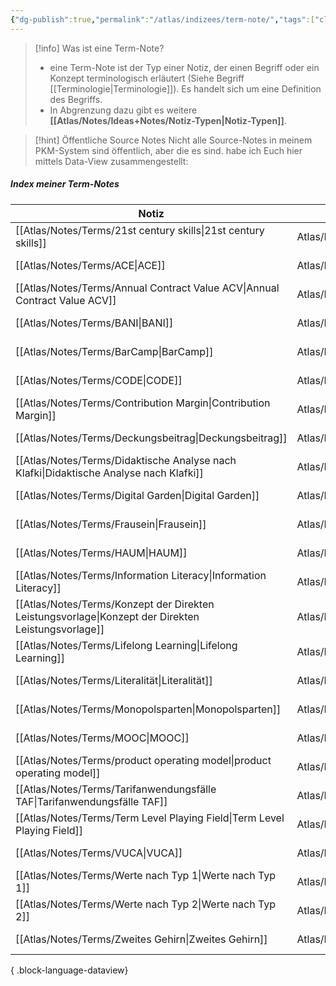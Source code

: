 ```yaml
---
{"dg-publish":true,"permalink":"/atlas/indizees/term-note/","tags":["class/admin","class/index"],"noteIcon":""}
---
```



> [!info] Was ist eine Term-Note?
> - eine Term-Note ist der Typ einer Notiz, der einen Begriff oder ein Konzept terminologisch erläutert (Siehe Begriff [[Terminologie\|Terminologie]]). Es handelt sich um eine Definition des Begriffs.
> - In Abgrenzung dazu gibt es weitere **[[Atlas/Notes/Ideas+Notes/Notiz-Typen\|Notiz-Typen]]**.

> [!hint] Öffentliche Source Notes
> Nicht alle Source-Notes in meinem PKM-System sind öffentlich, aber die es sind. habe ich Euch hier mittels Data-View zusammengestellt:
>


##### Index meiner Term-Notes
| Notiz                                                                                                 | Ort               | Erstellt          |
| ----------------------------------------------------------------------------------------------------- | ----------------- | ----------------- |
| [[Atlas/Notes/Terms/21st century skills\|21st century skills]]                                     | Atlas/Notes/Terms | May 15, 2023      |
| [[Atlas/Notes/Terms/ACE\|ACE]]                                                                     | Atlas/Notes/Terms | February 19, 2024 |
| [[Atlas/Notes/Terms/Annual Contract Value ACV\|Annual Contract Value ACV]]                         | Atlas/Notes/Terms | June 05, 2023     |
| [[Atlas/Notes/Terms/BANI\|BANI]]                                                                   | Atlas/Notes/Terms | November 19, 2023 |
| [[Atlas/Notes/Terms/BarCamp\|BarCamp]]                                                             | Atlas/Notes/Terms | April 02, 2023    |
| [[Atlas/Notes/Terms/CODE\|CODE]]                                                                   | Atlas/Notes/Terms | April 02, 2023    |
| [[Atlas/Notes/Terms/Contribution Margin\|Contribution Margin]]                                     | Atlas/Notes/Terms | May 19, 2023      |
| [[Atlas/Notes/Terms/Deckungsbeitrag\|Deckungsbeitrag]]                                             | Atlas/Notes/Terms | May 19, 2023      |
| [[Atlas/Notes/Terms/Didaktische Analyse nach Klafki\|Didaktische Analyse nach Klafki]]             | Atlas/Notes/Terms | October 19, 2023  |
| [[Atlas/Notes/Terms/Digital Garden\|Digital Garden]]                                               | Atlas/Notes/Terms | November 06, 2023 |
| [[Atlas/Notes/Terms/Frausein\|Frausein]]                                                           | Atlas/Notes/Terms | November 06, 2023 |
| [[Atlas/Notes/Terms/HAUM\|HAUM]]                                                                   | Atlas/Notes/Terms | April 11, 2024    |
| [[Atlas/Notes/Terms/Information Literacy\|Information Literacy]]                                   | Atlas/Notes/Terms | May 15, 2023      |
| [[Atlas/Notes/Terms/Konzept der Direkten Leistungsvorlage\|Konzept der Direkten Leistungsvorlage]] | Atlas/Notes/Terms | October 08, 2023  |
| [[Atlas/Notes/Terms/Lifelong Learning\|Lifelong Learning]]                                         | Atlas/Notes/Terms | November 06, 2023 |
| [[Atlas/Notes/Terms/Literalität\|Literalität]]                                                     | Atlas/Notes/Terms | March 01, 2024    |
| [[Atlas/Notes/Terms/Monopolsparten\|Monopolsparten]]                                               | Atlas/Notes/Terms | May 22, 2024      |
| [[Atlas/Notes/Terms/MOOC\|MOOC]]                                                                   | Atlas/Notes/Terms | April 11, 2024    |
| [[Atlas/Notes/Terms/product operating model\|product operating model]]                             | Atlas/Notes/Terms | May 22, 2024      |
| [[Atlas/Notes/Terms/Tarifanwendungsfälle TAF\|Tarifanwendungsfälle TAF]]                           | Atlas/Notes/Terms | December 02, 2023 |
| [[Atlas/Notes/Terms/Term Level Playing Field\|Term Level Playing Field]]                           | Atlas/Notes/Terms | February 20, 2024 |
| [[Atlas/Notes/Terms/VUCA\|VUCA]]                                                                   | Atlas/Notes/Terms | November 19, 2023 |
| [[Atlas/Notes/Terms/Werte  nach Typ 1\|Werte  nach Typ 1]]                                         | Atlas/Notes/Terms | December 13, 2023 |
| [[Atlas/Notes/Terms/Werte nach Typ 2\|Werte nach Typ 2]]                                           | Atlas/Notes/Terms | December 13, 2023 |
| [[Atlas/Notes/Terms/Zweites Gehirn\|Zweites Gehirn]]                                               | Atlas/Notes/Terms | February 22, 2024 |

{ .block-language-dataview}

